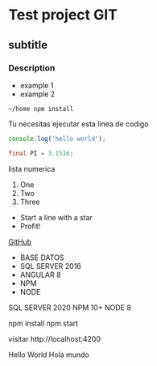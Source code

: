 # Test project GIT
## subtitle
### Description
- example 1
- example 2

```shell
~/home npm install
```

Tu necesitas ejecutar esta linea de codigo
```javascript
console.log('hello world');
```

```java
final PI = 3.1516;
```

lista numerica
1. One
2. Two
3. Three


* Start a line with a star
* Profit!

[GitHub](http://google.com)

- BASE DATOS
- SQL SERVER 2016
- ANGULAR 8
- NPM
- NODE 

SQL SERVER 2020
NPM 10+
NODE 8

npm install
npm start

visitar 
http://localhost:4200

Hello World
Hola mundo
